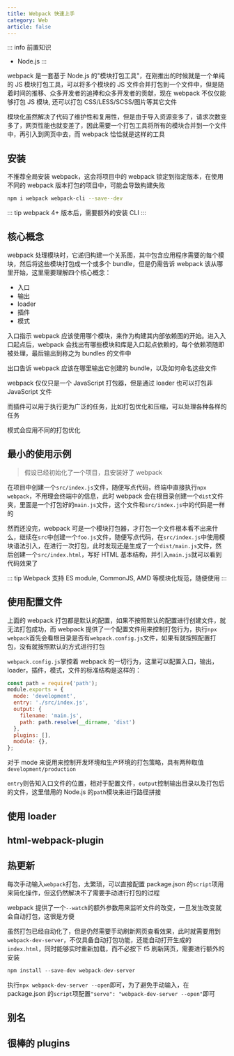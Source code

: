 ```yaml
---
title: Webpack 快速上手
category: Web
article: false
---
```


::: info 前置知识

+ Node.js
:::

webpack 是一套基于 Node.js 的"模块打包工具"，在刚推出的时候就是一个单纯的 JS 模块打包工具，可以将多个模块的 JS 文件合并打包到一个文件中，但是随着时间的推移、众多开发者的追捧和众多开发者的贡献，现在 webpack 不仅仅能够打包 JS 模块, 还可以打包 CSS/LESS/SCSS/图片等其它文件

模块化虽然解决了代码了维护性和复用性，但是由于导入资源变多了，请求次数变多了，网页性能也就变差了，因此需要一个打包工具将所有的模块合并到一个文件中，再引入到网页中去，而 webpack 恰恰就是这样的工具

## 安装

不推荐全局安装 webpack，这会将项目中的 webpack 锁定到指定版本，在使用不同的 webpack 版本打包的项目中，可能会导致构建失败

```sh
npm i webpack webpack-cli --save--dev
```

::: tip
webpack 4+ 版本后，需要额外的安装 CLI
:::

## 核心概念

webpack 处理模块时，它递归构建一个关系图，其中包含应用程序需要的每个模块，然后将这些模块打包成一个或多个 bundle，但是仍需告诉 webpack 该从哪里开始，这里需要理解四个核心概念：

+ 入口
+ 输出
+ loader
+ 插件
+ 模式

入口指示 webpack 应该使用哪个模块，来作为构建其内部依赖图的开始。进入入口起点后，webpack 会找出有哪些模块和库是入口起点依赖的，每个依赖项随即被处理，最后输出到称之为 bundles 的文件中

出口告诉 webpack 应该在哪里输出它创建的 bundle，以及如何命名这些文件

webpack 仅仅只是一个 JavaScript 打包器，但是通过 loader 也可以打包非 JavaScript 文件

而插件可以用于执行更为广泛的任务，比如打包优化和压缩，可以处理各种各样的任务

模式会应用不同的打包优化

## 最小的使用示例

> 假设已经初始化了一个项目，且安装好了 webpack

在项目中创建一个`src/index.js`文件，随便写点代码，终端中直接执行`npx webpack`，不用理会终端中的信息，此时 webpack 会在根目录创建一个`dist`文件夹，里面是一个打包好的`main.js`文件，这个文件和`src/index.js`中的代码是一样的

然而还没完，webpack 可是一个模块打包器，才打包一个文件根本看不出来什么，继续在`src`中创建一个`foo.js`文件，随便写点代码，在`src/index.js`中使用模块语法引入，在进行一次打包，此时发现还是生成了一个`dist/main.js`文件，然后创建一个`src/index.html`，写好 HTML 基本结构，并引入`main.js`就可以看到代码效果了

::: tip
Webpack 支持 ES module, CommonJS, AMD 等模块化规范，随便使用
:::

## 使用配置文件

上面的 webpack 打包都是默认的配置，如果不按照默认的配置进行创建文件，就无法打包成功，而 webpack 提供了一个配置文件用来控制打包行为，执行`npx webpack`首先会看根目录是否有`webpack.config.js`文件，如果有就按照配置打包，没有就按照默认的方式进行打包

`webpack.config.js`掌控着 webpack 的一切行为，这里可以配置入口，输出，loader，插件，模式，文件的标准结构是这样的：

```js
const path = require('path');
module.exports = {
  mode: 'development',
  entry: './src/index.js',
  output: {
    filename: 'main.js',
    path: path.resolve(__dirname, 'dist')
  },
  plugins: [],
  module: {},
};
```

对于 mode 来说用来控制开发环境和生产环境的打包策略，具有两种取值`development/production`

`entry`则告知入口文件的位置，相对于配置文件，`output`控制输出目录以及打包后的文件，这里借用的 Node.js 的`path`模块来进行路径拼接

<!-- more -->

## 使用 loader

## html-webpack-plugin

## 热更新

每次手动输入`webpack`打包，太繁琐，可以直接配置 package.json 的`script`项用来简化操作，但这仍然解决不了需要手动进行打包的过程

webpack 提供了一个`--watch`的额外参数用来监听文件的改变，一旦发生改变就会自动打包，这很是方便

虽然打包已经自动化了，但是仍然需要手动刷新网页查看效果，此时就需要用到`webpack-dev-server`，不仅具备自动打包功能，还能自动打开生成的`index.html`，同时能够实时重新加载，而不必按下 f5 刷新网页，需要进行额外的安装

```js
npm install --save-dev webpack-dev-server
```

执行`npx webpack-dev-server --open`即可，为了避免手动输入，在 package.json 的`script`项配置`"serve": "webpack-dev-server --open"`即可

## 别名

## 很棒的 plugins
